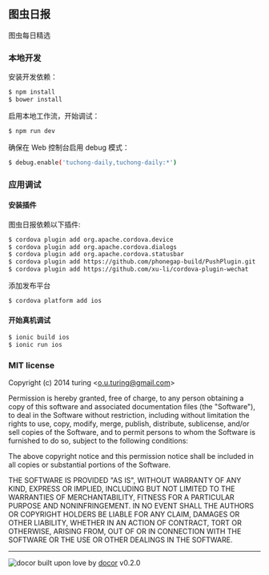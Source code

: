 ## 图虫日报

图虫每日精选

### 本地开发

安装开发依赖：

```bash
$ npm install
$ bower install
```

启用本地工作流，开始调试：

```bash
$ npm run dev
```

确保在 Web 控制台启用 debug 模式：

```bash
$ debug.enable('tuchong-daily,tuchong-daily:*')
```

### 应用调试

#### 安装插件

图虫日报依赖以下插件:

```bash
$ cordova plugin add org.apache.cordova.device
$ cordova plugin add org.apache.cordova.dialogs
$ cordova plugin add org.apache.cordova.statusbar
$ cordova plugin add https://github.com/phonegap-build/PushPlugin.git
$ cordova plugin add https://github.com/xu-li/cordova-plugin-wechat
```

添加发布平台

```bash
$ cordova platform add ios
```

#### 开始真机调试

```bash
$ ionic build ios
$ ionic run ios
```

### MIT license
Copyright (c) 2014 turing &lt;o.u.turing@gmail.com&gt;

Permission is hereby granted, free of charge, to any person obtaining a copy
of this software and associated documentation files (the &quot;Software&quot;), to deal
in the Software without restriction, including without limitation the rights
to use, copy, modify, merge, publish, distribute, sublicense, and/or sell
copies of the Software, and to permit persons to whom the Software is
furnished to do so, subject to the following conditions:

The above copyright notice and this permission notice shall be included in
all copies or substantial portions of the Software.

THE SOFTWARE IS PROVIDED &quot;AS IS&quot;, WITHOUT WARRANTY OF ANY KIND, EXPRESS OR
IMPLIED, INCLUDING BUT NOT LIMITED TO THE WARRANTIES OF MERCHANTABILITY,
FITNESS FOR A PARTICULAR PURPOSE AND NONINFRINGEMENT. IN NO EVENT SHALL THE
AUTHORS OR COPYRIGHT HOLDERS BE LIABLE FOR ANY CLAIM, DAMAGES OR OTHER
LIABILITY, WHETHER IN AN ACTION OF CONTRACT, TORT OR OTHERWISE, ARISING FROM,
OUT OF OR IN CONNECTION WITH THE SOFTWARE OR THE USE OR OTHER DEALINGS IN
THE SOFTWARE.

---
![docor](https://raw.githubusercontent.com/turingou/docor/master/docor.png)
built upon love by [docor](https://github.com/turingou/docor.git) v0.2.0